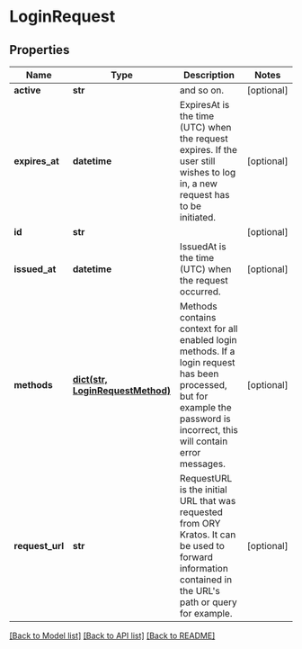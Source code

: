# LoginRequest

## Properties
Name | Type | Description | Notes
------------ | ------------- | ------------- | -------------
**active** | **str** | and so on. | [optional] 
**expires_at** | **datetime** | ExpiresAt is the time (UTC) when the request expires. If the user still wishes to log in, a new request has to be initiated. | [optional] 
**id** | **str** |  | [optional] 
**issued_at** | **datetime** | IssuedAt is the time (UTC) when the request occurred. | [optional] 
**methods** | [**dict(str, LoginRequestMethod)**](LoginRequestMethod.md) | Methods contains context for all enabled login methods. If a login request has been processed, but for example the password is incorrect, this will contain error messages. | [optional] 
**request_url** | **str** | RequestURL is the initial URL that was requested from ORY Kratos. It can be used to forward information contained in the URL&#39;s path or query for example. | [optional] 

[[Back to Model list]](../README.md#documentation-for-models) [[Back to API list]](../README.md#documentation-for-api-endpoints) [[Back to README]](../README.md)


